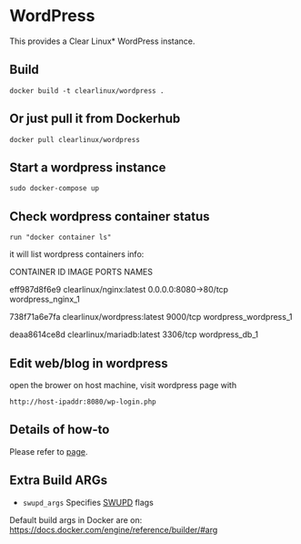 WordPress
==========
This provides a Clear Linux* WordPress instance.

Build
-----
```
docker build -t clearlinux/wordpress .
```

Or just pull it from Dockerhub
---------------------------
```
docker pull clearlinux/wordpress
```

Start a wordpress instance
-----------------------
```
sudo docker-compose up
```

Check wordpress container status
-----------------------
```
run "docker container ls"
```

it will list wordpress containers info:

CONTAINER ID     IMAGE                       PORTS                  NAMES

eff987d8f6e9     clearlinux/nginx:latest     0.0.0.0:8080->80/tcp   wordpress_nginx_1

738f71a6e7fa     clearlinux/wordpress:latest 9000/tcp               wordpress_wordpress_1

deaa8614ce8d     clearlinux/mariadb:latest   3306/tcp               wordpress_db_1


Edit web/blog in wordpress
---------------------
open the brower on host machine, visit wordpress page with

```
http://host-ipaddr:8080/wp-login.php
```

Details of how-to
---------------------
Please refer to [page](https://hub.docker.com/_/wordpress).


Extra Build ARGs
----------------
- ``swupd_args`` Specifies [SWUPD](https://github.com/clearlinux/swupd-client/blob/master/docs/swupd.1.rst#options) flags

Default build args in Docker are on: https://docs.docker.com/engine/reference/builder/#arg
